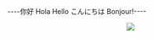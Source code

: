 ----你好 Hola Hello こんにちは Bonjour!----
<div align="center">
  <img src="https://metrics.lecoq.io/sun0225SUN?template=classic&config.timezone=Asia%2FShanghai">
</div>

